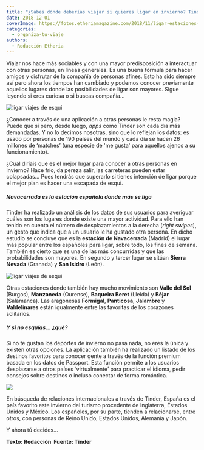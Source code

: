 ```yaml
---
title: "¿Sabes dónde deberías viajar si quieres ligar en invierno? Tinder, sí!"
date: 2018-12-01
coverImage: https://fotos.etheriamagazine.com/2018/11/ligar-estaciones-esqui.jpg
categories: 
  - organiza-tu-viaje
authors: 
  - Redacción Etheria
---
```


Viajar nos hace más sociables y con una mayor predisposición a interactuar con otras personas, en líneas generales. Es una buena fórmula para hacer amigos y disfrutar de la compañía de personas afines. Esto ha sido siempre así pero ahora los tiempos han cambiado y podemos conocer previamente aquellos lugares donde las posibilidades de ligar son mayores. Sigue leyendo si eres curiosa o si buscas compañía...

![ligar viajes de esqui](https://fotos.etheriamagazine.com/2018/11/ligar-estaciones-esqui-1024x683.jpg)

¿Conocer a través de una aplicación a otras personas le resta magia? Puede que sí pero, desde luego, _apps_ como Tinder son cada día más demandadas. Y no lo decimos nosotras, sino que lo reflejan los datos: es usado por personas de 190 países del mundo y cada día se hacen 26 millones de ‘matches’ (una especie de 'me gusta' para aquellos ajenos a su funcionamiento).

¿Cuál diríais que es el mejor lugar para conocer a otras personas en invierno? Hace frío, da pereza salir, las carreteras pueden estar colapsadas... Pues tendrás que superarlo si tienes intención de ligar porque el mejor plan es hacer una escapada de esquí.

##### Navacerrada es la estación española donde más se liga

Tinder ha realizado un análisis de los datos de sus usuarios para averiguar cuáles son los lugares donde existe una mayor actividad. Para ello han tenido en cuenta el número de desplazamientos a la derecha (_right swipes_), un gesto que indica que a un usuario le ha gustado otra persona. En dicho estudio se concluye que es la **estación de Navacerrada** (Madrid) el lugar más popular entre los españoles para ligar, sobre todo, los fines de semana. También es cierto que es una de las más concurridas y que las probabilidades son mayores. En segundo y tercer lugar se sitúan **Sierra Nevada** (Granada) y **San Isidro** (León).

![ligar viajes de esqui](https://fotos.etheriamagazine.com/2018/11/ligar-estaciones-esqui-2-1024x768.jpg)

Otras estaciones donde también hay mucho movimiento son **Valle del Sol** (Burgos), **Manzaneda** (Ourense), **Baqueira Beret** (Lleida) y **Béjar** (Salamanca). Las aragonesas **Formigal**, **Panticosa**, **Jalambre** y **Valdelinares** están igualmente entre las favoritas de los corazones solitarios.

##### Y si no esquías... ¿qué?

Si no te gustan los deportes de invierno no pasa nada, no eres la única y existen otras opciones. La aplicación también ha realizado un listado de los destinos favoritos para conocer gente a través de la función premium basada en los datos de Passport. Esta función permite a los usuarios desplazarse a otros países ‘virtualmente’ para practicar el idioma, pedir consejos sobre destinos o incluso conectar de forma romántica.

![](https://fotos.etheriamagazine.com/2018/11/ligar-estaciones-esqui-3-1024x683.jpg)

En búsqueda de relaciones internacionales a través de Tinder, España es el país favorito este invierno del turismo procedente de Inglaterra, Estados Unidos y México. Los españoles, por su parte, tienden a relacionarse, entre otros, con personas de Reino Unido, Estados Unidos, Alemania y Japón.

Y ahora tú decides...

**Texto: Redacción  Fuente: Tinder**
